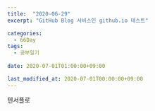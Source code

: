 ```yaml
---
title:  "2020-06-29"
excerpt: "GitHub Blog 서비스인 github.io 테스트"

categories:
  - 66Day
tags:
  - 공부일기
  
date: 2020-07-01T01:00:00+09:00

last_modified_at: 2020-07-01T00:00:00+09:00
---
```


텐서플로